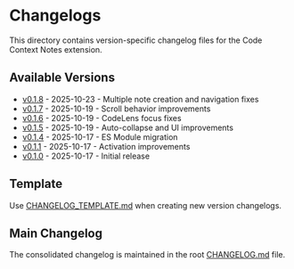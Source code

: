 # Changelogs

This directory contains version-specific changelog files for the Code Context Notes extension.

## Available Versions

- [v0.1.8](v0.1.8.md) - 2025-10-23 - Multiple note creation and navigation fixes
- [v0.1.7](v0.1.7.md) - 2025-10-19 - Scroll behavior improvements
- [v0.1.6](v0.1.6.md) - 2025-10-19 - CodeLens focus fixes
- [v0.1.5](v0.1.5.md) - 2025-10-19 - Auto-collapse and UI improvements
- [v0.1.4](v0.1.4.md) - 2025-10-17 - ES Module migration
- [v0.1.1](v0.1.1.md) - 2025-10-17 - Activation improvements
- [v0.1.0](v0.1.0.md) - 2025-10-17 - Initial release

## Template

Use [CHANGELOG_TEMPLATE.md](CHANGELOG_TEMPLATE.md) when creating new version changelogs.

## Main Changelog

The consolidated changelog is maintained in the root [CHANGELOG.md](../../CHANGELOG.md) file.
